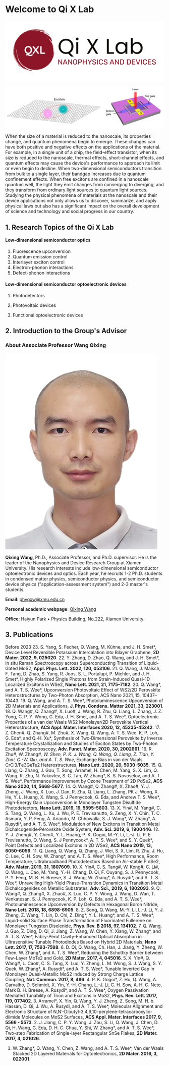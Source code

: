 # Welcome to Qi X Lab 



![logo-png](../imgs/logo-png.png)

![image](../imgs/labexp.jpg)

When the size of a material is reduced to the nanoscale, its properties change, and quantum phenomena begin to emerge. These changes can have both positive and negative effects on the applications of the material. For example, in a single unit of a chip, the field-effect transistor, when its size is reduced to the nanoscale, thermal effects, short-channel effects, and quantum effects may cause the device's performance to approach its limit or even begin to decline. When two-dimensional semiconductors transition from bulk to a single layer, their bandgap increases due to quantum confinement effects. When free excitons are confined in a nanoscale quantum well, the light they emit changes from converging to diverging, and they transform from ordinary light sources to quantum light sources. Studying the physical phenomena of materials at the nanoscale and their device applications not only allows us to discover, summarize, and apply physical laws but also has a significant impact on the overall development of science and technology and social progress in our country.





## 1. Research Topics of the Qi X Lab

#### Low-dimensional semiconductor optics

1.  Fluorescence upconversion 
2.  Quantum emission control 
3.  Interlayer exciton control 
4.  Electron-phonon interactions
5.  Defect-phonon interactions

#### Low-dimensional semiconductor optoelectronic devices

1.  Photodetectors 

2. Photovoltaic devices 

3. Functional optoelectronic devices




## 2. Introduction to the Group's Advisor

### About Associate Professor Wang Qixing

![image](../imgs/qxw.jpg)

**Qixing Wang**, Ph.D., Associate Professor, and Ph.D. supervisor. He is the leader of the Nanophysics and Device Research Group at Xiamen University. His research interests include low-dimensional semiconductor optoelectronic devices and optics. Each year, he recruits 1-2 Ph.D. students in condensed matter physics, semiconductor physics, and semiconductor device physics ("application-assessment system") and 2-3 master's students. 

**Email**: [phyqxw@xmu.edu.cn](mailto:phyqxw@xmu.edu.cn) 

**Personal academic webpage**: [Qixing Wang]([https://scholar.google.com/citations?user=bog64TcAAAAJ])

**Office**:  Haiyun Park • Physics Building, No.222, Xiamen University.



## 3. Publications
Before 2023
23. S. Yang, S. Fecher, Q. Wang, M. Kühne, and J. H. Smet*, Device Level Reversible Potassium Intercalation into Bilayer Graphene, **2D Mater. 2022, 9, 025020**.
22. Y. Zhang, D. Zhao, Q. Wang, and J. H. Smet*, In situ Raman Spectroscopy across Superconducting Transition of Liquid-Gated MoS2, **Appl. Phys. Lett. 2022, 120, 053106**.
21. Q. Wang, J. Maisch, F. Tang, D. Zhao, S. Yang, R. Joos, S. L. Portalupi, P. Michler, and J. H. Smet*, Highly Polarized Single Photons from Strain-Induced Quasi-1D Localized Excitons in WSe2, **Nano Lett. 2021, 21, 7175–7182**.
20. Q. Wang*, and A. T. S. Wee*, Upconversion Photovoltaic Effect of WS2/2D Perovskite Heterostructures by Two-Photon Absorption, ACS Nano 2021, 15, 10437–10443.
19. Q. Wang, and A. T. S. Wee*, Photoluminescence Upconversion of 2D Materials and Applications, **J. Phys. Condens. Matter 2021, 33, 223001**.
18. Q. Wang#, Q. Zhang#, X. Luo#, J. Wang, R. Zhu, Q. Liang, L. Zhang, J. Z. Yong, C. P. Y. Wong, G. Eda, J. H. Smet, and A. T. S. Wee*, Optoelectronic Properties of a van der Waals WS2 Monolayer/2D Perovskite Vertical Heterostructure, **ACS Appl. Mater. Interfaces 2020, 12, 45235-45242**.
17. Z. Chen#, Q. Zhang#, M. Zhu#, X. Wang, Q. Wang, A. T. S. Wee, K. P. Loh, G. Eda*, and Q.‐H. Xu*, Synthesis of Two‐Dimensional Perovskite by Inverse Temperature Crystallization and Studies of Exciton States by Two‐Photon Excitation Spectroscopy, **Adv. Funct. Mater. 2020, 30, 2002661**.
16. R. Zhu#, W. Zhang#*, W. Shen, P. K. J. Wong, Q. Wang, Q. Liang, Z. Tian, Y. Zhai, C.-W. Qiu, and A. T. S. Wee*, Exchange Bias in van der Waals CrCl3/Fe3GeTe2 Heterostructures, **Nano Lett. 2020, 20, 5030-5035**.
15. Q. Liang, Q. Zhang, J. Gou, T. Song, Arramel, H. Chen, M. Yang, S. X. Lim, Q. Wang, R. Zhu, N. Yakovlev, S. C. Tan, W. Zhang*, K. S. Novoselov, and A. T. S. Wee*, Performance Improvement by Ozone Treatment of 2D PdSe2, **ACS Nano 2020, 14, 5668-5677**.
14. Q. Wang#, Q. Zhang#, X. Zhao#, Y. J. Zheng, J. Wang, X. Luo, J. Dan, R. Zhu, Q. Liang, L. Zhang, PK J. Wong, X. He, Y. L. Huang, X. Wang, S. J Pennycook, G. Eda, and Andrew T. S. Wee*, High-Energy Gain Upconversion in Monolayer Tungsten Disulfide Photodetectors, **Nano Lett. 2019, 19, 5595–5603**.
13. X. Yin#, M. Yang#, C. S. Tang, Q. Wang, L. Xu, J. Wu, P. E. Trevisanutto, S. Zeng, X. Y. Chin, T. C. Asmara, Y. P. Feng, A. Ariando, M. Chhowalla, S. J. Wang*, W. Zhang*, A. Rusydi*, and A. T. S. Wee*, Modulation of New Excitons in Transition Metal Dichalcogenide‐Perovskite Oxide System, **Adv. Sci. 2019, 6, 1900446**.
12. Y. J. Zheng#, Y. Chen#, Y. L. Huang, P. K. Gogoi, M.-Y. Li, L.-J. Li, P. E Trevisanutto, Q. Wang, S. J Pennycook*, A. T. S. Wee*, and S. Y. Quek*, Point Defects and Localized Excitons in 2D WSe2, **ACS Nano 2019, 13, 6050-6059**.
11. Q. Liang, Q. Wang, Q. Zhang, J. Wei, S. X. Lim, R. Zhu, J. Hu, C. Lee, C. H. Sow, W. Zhang*, and A. T. S. Wee*, High Performance, Room Temperature, Ultrabroadband Photodetectors Based on Air-stable P dSe2, **Adv. Mater. 2019, 31, 1807609**.
10. X. Yin#, C. S. Tang#, W. Kong#, C. Li#, Q. Wang, L. Cao, M. Yang, Y.-H. Chang, D. Qi, F. Ouyang, S. J. Pennycook, P. Y. Feng, M. B. H. Breese, S. J. Wang, W. Zhang*, A. Rusydi*, and A. T. S. Wee*, Unravelling High-Yield Phase-Transition Dynamics in Transition Metal Dichalcogenides on Metallic Substrates, **Adv. Sci., 2019, 6, 1802093**.
9. Q. Wang#, Q. Zhang#, X. Zhao#, X. Luo, C. P. Y. Wong, J. Wang, D. Wan, T. Venkatesan, S. J. Pennycook, K. P. Loh, G. Eda, and A. T. S. Wee*, Photoluminescence Upconversion by Defects in Hexagonal Boron Nitride, **Nano Lett. 2018, 18, 6898-6905**.
8. Z. Song, Q. Wang, M.-Y. Li, L.-J. Li, Y. J. Zheng, Z. Wang, T. Lin, D. Chi, Z. Ding*, Y. L. Huang*, and A. T. S. Wee*, Liquid-solid Surface Phase Transformation of Fluorinated Fullerene on Monolayer Tungsten Diselenide, **Phys. Rev. B 2018, 97, 134102**.
7. Q. Wang, J. Guo, Z. Ding, D. Qi, J. Jiang, Z. Wang, W. Chen, Y. Xiang, W. Zhang*, and A. T. S. Wee*, Fabry-Perot Cavity-Enhanced Optical Absorption in Ultrasensitive Tunable Photodiodes Based on Hybrid 2D Materials, **Nano Lett. 2017, 17, 7593-7598**.
6. D. Qi, Q. Wang, Ch. Han, J. Jiang, Y. Zheng, W. Chen, W. Zhang*, and A. T. S. Wee*, Reducing the Schottky Barrier between Few-Layer MoTe2 and Gold, **2D Mater. 2017, 4, 045016**.
5. X. Yin#, Q. Wang#, L. Cao#, C. S. Tang, X. Luo, Y. Zheng, L. M. Wong, S. J. Wang, S. Y. Quek, W. Zhang*, A. Rusydi*, and A. T. S. Wee*, Tunable Inverted Gap in Monolayer Quasi-Metallic MoS2 Induced by Strong Charge Lattice Coupling, **Nat. Commun. 2017, 8, 486**.
4. P. K. Gogoi*, Z. Hu, Q. Wang, A. Carvalho, D. Schmidt, X. Yin, Y.-H. Chang, L.-J. Li, C. H. Sow, A. H. C. Neto, Mark B. H. Breese, A. Rusydi*, and A. T. S. Wee*, Oxygen Passivation Mediated Tunability of Trion and Excitons in MoS2, **Phys. Rev. Lett. 2017, 119, 077402**.
3. Arramel*, X. Yin, Q. Wang, Y. J. Zheng, Z. Song, M. H. b. Hassan, D. Qi, J. Wu, A. Rusydi, and A. T. S. Wee*, Molecular Alignment and Electronic Structure of N,N’-Dibutyl-3,4,9,10-perylene-tetracarboxylic-diimide Molecules on MoS2 Surfaces, **ACS Appl. Mater. Interfaces 2017, 9, 5566 - 5573**.
2. J. Jiang, C. P. Y. Wong, J. Zou, S. Li, Q. Wang, J. Chen, D. Qi, H. Wang, G. Eda, D. H. C. Chua, Y. Shi, W. Zhang*, and A. T. S. Wee*, Two-step Fabrication of Single-layer Rectangular SnSe Flakes, **2D Mater. 2017, 4, 021026**.
1. W. Zhang*, Q. Wang, Y. Chen, Z. Wang, and A. T. S. Wee*, Van der Waals Stacked 2D Layered Materials for Optoelectronics, **2D Mater. 2016, 3, 022001**.

